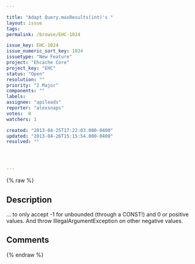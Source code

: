 ```yaml
---

title: "Adapt Query.maxResults(int)'s "
layout: issue
tags: 
permalink: /browse/EHC-1024

issue_key: EHC-1024
issue_numeric_sort_key: 1024
issuetype: "New Feature"
project: "Ehcache Core"
project_key: "EHC"
status: "Open"
resolution: ""
priority: "2 Major"
components: ""
labels: 
assignee: "apileads"
reporter: "alexsnaps"
votes:  0
watchers: 1

created: "2013-04-25T17:22:03.000-0400"
updated: "2013-04-26T15:15:54.000-0400"
resolved: ""




---
```


{% raw %}

## Description

<div markdown="1" class="description">

... to only accept -1 for unbounded (through a CONST!) and 0 or positive values.
And throw IllegalArgumentException on other negative values.

</div>

## Comments



{% endraw %}
